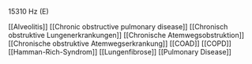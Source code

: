 15310 Hz (E)

[[Alveolitis]]
[[Chronic obstructive pulmonary disease]]
[[Chronisch obstruktive Lungenerkrankungen]]
[[Chronische Atemwegsobstruktion]]
[[Chronische obstruktive Atemwegserkrankung]]
[[COAD]]
[[COPD]]
[[Hamman-Rich-Syndrom]]
[[Lungenfibrose]]
[[Pulmonary Disease]]